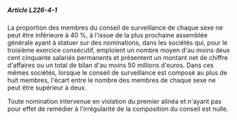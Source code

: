 ##### Article L226-4-1

La proportion des membres du conseil de surveillance de chaque sexe ne peut être inférieure à 40 %, à l'issue de la plus prochaine assemblée générale ayant à statuer sur des nominations, dans les sociétés qui, pour le troisième exercice consécutif, emploient un nombre moyen d'au moins deux cent cinquante salariés permanents et présentent un montant net de chiffre d'affaires ou un total de bilan d'au moins 50 millions d'euros. Dans ces mêmes sociétés, lorsque le conseil de surveillance est composé au plus de huit membres, l'écart entre le nombre des membres de chaque sexe ne peut être supérieur à deux.

Toute nomination intervenue en violation du premier alinéa et n'ayant pas pour effet de remédier à l'irrégularité de la composition du conseil est nulle.

